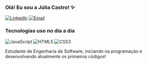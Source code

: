 ### Olá! Eu sou a Júlia Castro! ✨

[![LinkedIn](https://img.shields.io/badge/LinkedIn-0077B5?style=for-the-badge&logo=linkedin&logoColor=white)](www.linkedin.com/in/juliafcastro)
[![Email](    https://img.shields.io/badge/Microsoft_Outlook-0078D4?style=for-the-badge&logo=microsoft-outlook&logoColor=white)](juliafaverocastro@hotmail.com)


### Tecnologias uso no dia a dia

![JavaScript](https://img.shields.io/badge/JavaScript-F7DF1E?style=for-the-badge&logo=javascript&logoColor=black)
![HTML5](https://img.shields.io/badge/HTML5-E34F26?style=for-the-badge&logo=html5&logoColor=white)
![CSS3](    https://img.shields.io/badge/CSS3-1572B6?style=for-the-badge&logo=css3&logoColor=white)
<br/>

Estudante de Engenharia de Software, iniciando na programação e desenvolvendo atualmente os primeiros códigos!
